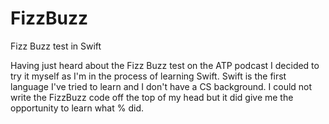 # FizzBuzz
Fizz Buzz test in Swift

Having just heard about the Fizz Buzz test on the ATP podcast I decided to try it myself as I'm in the process of learning Swift.
Swift is the first language I've tried to learn and I don't have a CS background. 
I could not write the FizzBuzz code off the top of my head but it did give me the opportunity to learn what % did.
